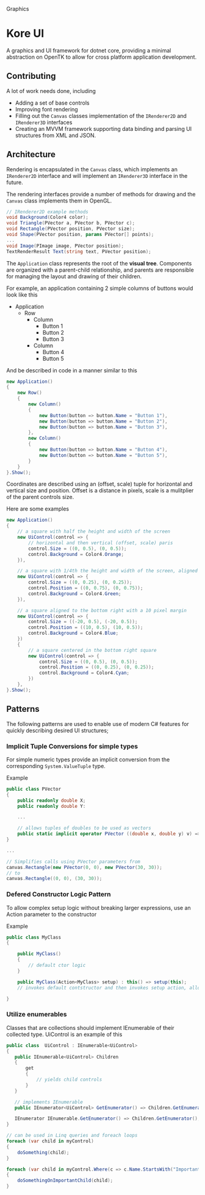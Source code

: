 Graphics
# Kore UI

A graphics and UI framework for dotnet core, providing a minimal abstraction on OpenTK to allow for cross platform application development.

## Contributing

A lot of work needs done, including

 * Adding a set of base controls
 * Improving font rendering
 * Filling out the `Canvas` classes implementation of the `IRenderer2D` and `IRenderer3D` interfaces
 * Creating an MVVM framework supporting data binding and parsing UI structures from XML and JSON.

## Architecture

Rendering is encapsulated in the `Canvas` class, which implements an `IRenderer2D` interface and will implement an `IRenderer3D` interface in the future. 

The rendering interfaces provide a number of methods for drawing and the `Canvas` class implements them in OpenGL.

```C#
// IRenderer2D example methods
void Background(Color4 color);
void Triangle(PVector a, PVector b, PVector c);
void Rectangle(PVector position, PVector size);    
void Shape(PVector position, params PVector[] points);
...
void Image(PImage image, PVector position);
TextRenderResult Text(string text, PVector position);    
```

The `Application` class represents the root of the **visual tree**. Components are organized with a parent-child relationship, and parents are responsible for managing the layout and drawing of their children.

For example, an application containing 2 simple columns of buttons would look like this

* Application
    * Row
        * Column
            * Button 1
            * Button 2
            * Button 3
        * Column
            * Button 4
            * Button 5

And be described in code in a manner similar to this

```C#
new Application()
{
    new Row()
    {
        new Column()
        {
            new Button(button => button.Name = "Button 1"),
            new Button(button => button.Name = "Button 2"),
            new Button(button => button.Name = "Button 3"),
        },
        new Column()
        {
            new Button(button => button.Name = "Button 4"),
            new Button(button => button.Name = "Button 5"),
        }
    }
}.Show();
```

Coordinates are described using an (offset, scale) tuple for horizontal and vertical size and position. Offset is a distance in pixels, scale is a mulitplier of the parent controls size.

Here are some examples
```C#
new Application()
{
    // a square with half the height and width of the screen
    new UiControl(control => {
        // horizontal and then vertical (offset, scale) paris
        control.Size = ((0, 0.5), (0, 0.5));
        control.Background = Color4.Orange;
    }),

    // a square with 1/4th the height and width of the screen, aligned to the top right
    new UiControl(control => {
        control.Size = ((0, 0.25), (0, 0.25));
        control.Position = ((0, 0.75), (0, 0.75));
        control.Background = Color4.Green;
    }),

    // a square aligned to the bottom right with a 10 pixel margin    
    new UiControl(control => {
        control.Size = ((-20, 0.5), (-20, 0.5));
        control.Position = ((10, 0.5), (10, 0.5));
        control.Background = Color4.Blue;
    })
    {
        // a square centered in the bottom right square
        new UiControl(control => {
            control.Size = ((0, 0.5), (0, 0.5));
            control.Position = ((0, 0.25), (0, 0.25));
            control.Background = Color4.Cyan;
        })
    },
}.Show();
```

## Patterns 

The following patterns are used to enable use of modern C# features for quickly describing desired UI structures;

### Implicit Tuple Conversions for simple types

For simple numeric types provide an implicit conversion from the corresponding `System.ValueTuple` type.

Example
```C#
public class PVector
{
    public readonly double X;
    public readonly double Y:

    ...

    // allows tuples of doubles to be used as vectors
    public static implicit operator PVector ((double x, double y) v) => new PVector(v.x, v.y);
}

...

// Simplifies calls using PVector parameters from
canvas.Rectangle(new PVector(0, 0), new PVector(30, 30));
// to
canvas.Rectangle((0, 0), (30, 30));

```


### Defered Constructor Logic Pattern

To allow complex setup logic without breaking larger expressions, use an Action parameter to the constructor

Example

```C#
public class MyClass
{

    public MyClass()
    {
        // default ctor logic
    }

    public MyClass(Action<MyClass> setup) : this() => setup(this);
    // invokes default contstructor and then invokes setup action, allowing object initializer to run code during construction

}
 ```

 ### Utilize enumerables

 Classes that are collections should implement IEnumerable of their collected type. UiControl is an example of this

 ```C#
 public class  UiControl : IEnumerable<UiControl>
 {
    public IEnumerable<UiControl> Children 
    {
        get
        {
            // yields child controls
        }
    }

    // implements IEnumerable
    public IEnumerator<UiControl> GetEnumerator() => Children.GetEnumerator();

    IEnumerator IEnumerable.GetEnumerator() => Children.GetEnumerator();
 }

 // can be used in Linq queries and foreach loops
 foreach (var child in myControl)
 {
     doSomething(child);
 }

 foreach (var child in myControl.Where(c => c.Name.StartsWith("Important")))
 {
     doSomethingOnImportantChild(child);
 }
 ```